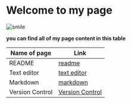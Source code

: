 # Welcome to my page 

![smile](https://cdnimgen.royanews.tv/imageserv/Size728Q40/news/20190320/17031_1553076209.JPG)


**you can find all of my page content in this table**

Name of page | Link
------------ | ----
README    | [readme](https://balqeesqasem.github.io/learning-journal/README)
Text editor | [text editor](https://balqeesqasem.github.io/learning-journal/Summrization)
Markdown  | [markdown](https://balqeesqasem.github.io/learning-journal/learning-Markdown)
Version Control | [Version Control](read1)